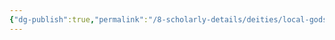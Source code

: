 ```yaml
---
{"dg-publish":true,"permalink":"/8-scholarly-details/deities/local-gods/karnak/","noteIcon":""}
---
```


